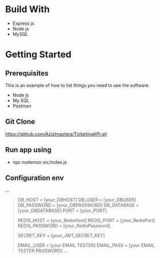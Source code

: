# Build With

- Express js
- Node js
- MySQL

# Getting Started

## Prerequisites

This is an example of how to list things you need to use the software

- Node js
- My SQL
- Postman

## Git Clone

https://github.com/AzizImastara/TicketingAPI.git

## Run app using

- npx nodemon src/index.js

## Configuration env
...
> DB_HOST = [your_DBHOST]
> DB_USER = [your_DBUSER]
> DB_PASSWORD = [your_DBPASSWORD]
> DB_DATABASE = [your_DBDATABASE]
> PORT = [your_PORT]
>
> REDIS_HOST = [your_RedisHost]
> REDIS_PORT = [your_RedisPort]
> REDIS_PASSWORD = [your_RedisPassword]
>
> SECRET_KEY = [your_JWT_SECRET_KEY]
> 
> EMAIL_USER = [your EMAIL TESTER]
> EMAIL_PASS = [your EMAIL TESTER PASSWORD]
...
